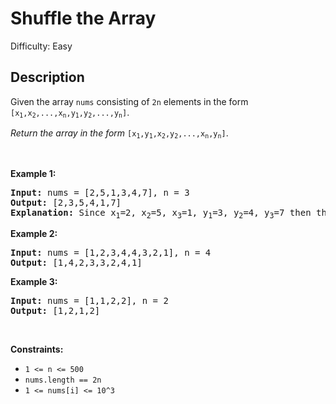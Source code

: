 # Shuffle the Array

Difficulty: Easy
## Description
<p>Given the array <code>nums</code> consisting of <code>2n</code> elements in the form <code>[x<sub>1</sub>,x<sub>2</sub>,...,x<sub>n</sub>,y<sub>1</sub>,y<sub>2</sub>,...,y<sub>n</sub>]</code>.</p>
<p><em>Return the array in the form</em> <code>[x<sub>1</sub>,y<sub>1</sub>,x<sub>2</sub>,y<sub>2</sub>,...,x<sub>n</sub>,y<sub>n</sub>]</code>.</p>
<p> </p>
<p><strong class="example">Example 1:</strong></p>
<pre><strong>Input:</strong> nums = [2,5,1,3,4,7], n = 3
<strong>Output:</strong> [2,3,5,4,1,7] 
<strong>Explanation:</strong> Since x<sub>1</sub>=2, x<sub>2</sub>=5, x<sub>3</sub>=1, y<sub>1</sub>=3, y<sub>2</sub>=4, y<sub>3</sub>=7 then the answer is [2,3,5,4,1,7].
</pre>
<p><strong class="example">Example 2:</strong></p>
<pre><strong>Input:</strong> nums = [1,2,3,4,4,3,2,1], n = 4
<strong>Output:</strong> [1,4,2,3,3,2,4,1]
</pre>
<p><strong class="example">Example 3:</strong></p>
<pre><strong>Input:</strong> nums = [1,1,2,2], n = 2
<strong>Output:</strong> [1,2,1,2]
</pre>
<p> </p>
<p><strong>Constraints:</strong></p>
<ul>
<li><code>1 &lt;= n &lt;= 500</code></li>
<li><code>nums.length == 2n</code></li>
<li><code>1 &lt;= nums[i] &lt;= 10^3</code></li>
</ul>
